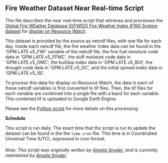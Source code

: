 ## Fire Weather Dataset Near Real-time Script
This file describes the near real-time script that retrieves and processes the [Global Fire WEather Database (GFWED) Fire Weather Index (FWI) System dataset](https://data.giss.nasa.gov/impacts/gfwed/) for [display on Resource Watch](https://resourcewatch.org/data/explore/for012-Fire-Risk-Index).

This dataset is provided by the source as netcdf files, with one file for each day. Inside each netcdf file, the fire weather index data can be found in the 'GPM.LATE.v5_FWI' variable of the netcdf file, the fine fuel moisture code data in 'GPM.LATE.v5_FFMC', the duff moisture code data in 'GPM.LATE.v5_DMC', the buildup index data in 'GPM.LATE.v5_BUI', the drought code data in 'GPM.LATE.v5_DC', and the initial spread index data in 'GPM.LATE.v5_ISI'.

To process this data for display on Resource Watch, the data in each of these netcdf variables is first converted to tif files. Then, the tif files for each variable are combined into a single file with a band for each variable. This combined tif is uploaded to Google Earth Engine.

Please see the [Python script](https://github.com/resource-watch/nrt-scripts/blob/master/for_012_fire_risk/contents/src/__init__.py) for more details on this processing.

**Schedule**

This script is run daily. The exact time that the script is run to update the dataset can be found in the the `time.cron` file. This time is in Coordinated Universal Time (UTC), expressed in cron format.

###### Note: This script was originally written by [Amelia Snyder](https://www.wri.org/profile/amelia-snyder), and is currently maintained by [Amelia Snyder](https://www.wri.org/profile/amelia-snyder).
